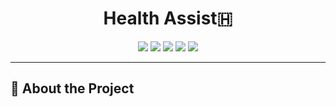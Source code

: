 <div align="center">
  <h1>Health Assist🇭</h1>
</div>

<div align="center">
    <img src="https://badgen.net/badge/Python/3.10/yellow?icon=python">
    <img src="https://badgen.net/badge/Django/4.2.7/green?icon=django">
    <img src="https://badgen.net/badge/React/18.2.0/blue?icon=react">
    <img src="https://badgen.net/badge/PostgreSQL/16.1/red?icon=postgresql">
    <img src="https://badgen.net/badge/Docker/24.0.7/white?icon=docker">
</div>

---

## 🌟 About the Project